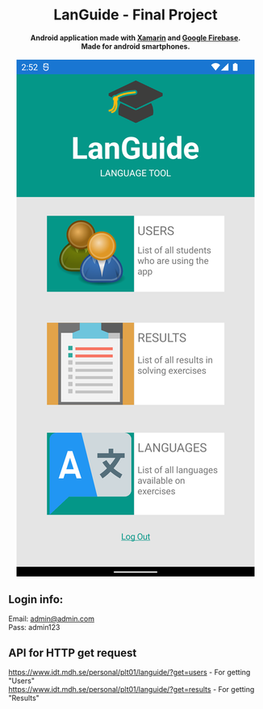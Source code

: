 <h1 align="center">
   LanGuide - Final Project
  <br>
</h1>

<h4 align="center">Android application made with <a href="https://dotnet.microsoft.com/en-us/apps/xamarin" target="_blank">Xamarin</a> and <a href="https://firebase.google.com/" target="_blank">Google Firebase</a>.
   <br>Made for android smartphones.</h4>
   
<p align="center">
  <img src="screenshot.png" alt="languide" />
</p>

## Login info:
Email: admin@admin.com <br>
Pass: admin123

## API for HTTP get request
https://www.idt.mdh.se/personal/plt01/languide/?get=users - For getting "Users"<br>
https://www.idt.mdh.se/personal/plt01/languide/?get=results - For getting "Results"
